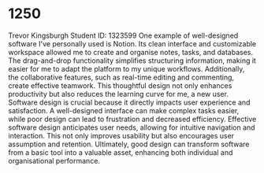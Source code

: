 # 1250
Trevor Kingsburgh
Student ID: 1323599
One example of well-designed software I've personally used is Notion. Its clean interface and customizable workspace allowed me to create and organise notes, tasks, and databases. The drag-and-drop functionality simplifies structuring information, making it easier for me to adapt the platform to my unique workflows. Additionally, the collaborative features, such as real-time editing and commenting, create effective teamwork. This thoughtful design not only enhances productivity but also reduces the learning curve for me, a new user.
Software design is crucial because it directly impacts user experience and satisfaction. A well-designed interface can make complex tasks easier, while poor design can lead to frustration and decreased efficiency. Effective software design anticipates user needs, allowing for intuitive navigation and interaction. This not only improves usability but also encourages user assumption and retention. Ultimately, good design can transform software from a basic tool into a valuable asset, enhancing both individual and organisational performance.
